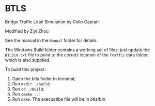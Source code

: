 # BTLS
Bridge Traffic Load Simulation
by
Colin Caprani

Modified by Ziyi Zhou. 

See the manual in the `Manual` folder for details.

The Windows Build folder contains a working set of files: just update the `BTLSin.txt` file to point to the correct location of the `Traffic` data folder, which is also supplied.

To build this project: 
1. Open the btls folder in ternimal; 
2. Run `mkdir ./build`; 
3. Run `cd ./build`; 
4. Run `cmake ..`; 
5. Run `make`. 
The execuatlbe file will be in btls/bin. 
